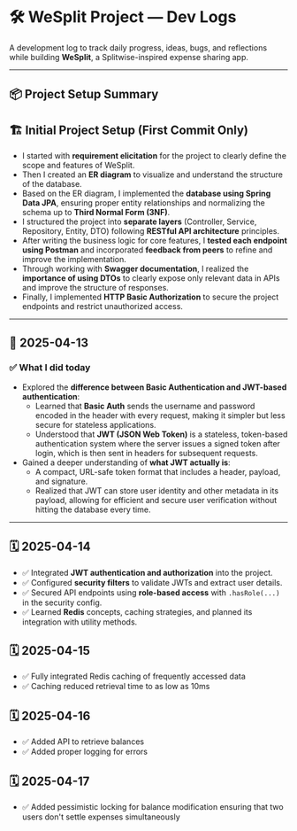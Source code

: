 # 🛠️ WeSplit Project — Dev Logs

A development log to track daily progress, ideas, bugs, and reflections while building **WeSplit**, a Splitwise-inspired expense sharing app.

---

## 📦 Project Setup Summary
## 🏗️ Initial Project Setup (First Commit Only)

- I started with **requirement elicitation** for the project to clearly define the scope and features of WeSplit.
- Then I created an **ER diagram** to visualize and understand the structure of the database.
- Based on the ER diagram, I implemented the **database using Spring Data JPA**, ensuring proper entity relationships and normalizing the schema up to **Third Normal Form (3NF)**.
- I structured the project into **separate layers** (Controller, Service, Repository, Entity, DTO) following **RESTful API architecture** principles.
- After writing the business logic for core features, I **tested each endpoint using Postman** and incorporated **feedback from peers** to refine and improve the implementation.
- Through working with **Swagger documentation**, I realized the **importance of using DTOs** to clearly expose only relevant data in APIs and improve the structure of responses.
- Finally, I implemented **HTTP Basic Authorization** to secure the project endpoints and restrict unauthorized access.

---

## 📅 2025-04-13

### ✅ What I did today
- Explored the **difference between Basic Authentication and JWT-based authentication**:
    - Learned that **Basic Auth** sends the username and password encoded in the header with every request, making it simpler but less secure for stateless applications.
    - Understood that **JWT (JSON Web Token)** is a stateless, token-based authentication system where the server issues a signed token after login, which is then sent in headers for subsequent requests.
- Gained a deeper understanding of **what JWT actually is**:
    - A compact, URL-safe token format that includes a header, payload, and signature.
    - Realized that JWT can store user identity and other metadata in its payload, allowing for efficient and secure user verification without hitting the database every time.
---

## 🗓️ 2025-04-14

- ✅ Integrated **JWT authentication and authorization** into the project.
- ✅ Configured **security filters** to validate JWTs and extract user details.
- ✅ Secured API endpoints using **role-based access** with `.hasRole(...)` in the security config.
- ✅ Learned **Redis** concepts, caching strategies, and planned its integration with utility methods.

## 🗓️ 2025-04-15

- ✅ Fully integrated Redis caching of frequently accessed data
- ✅ Caching reduced retrieval time to as low as 10ms

## 🗓️ 2025-04-16

- ✅ Added API to retrieve balances
- ✅ Added proper logging for errors

## 🗓️ 2025-04-17

- ✅ Added pessimistic locking for balance modification ensuring that two users don't settle expenses simultaneously


